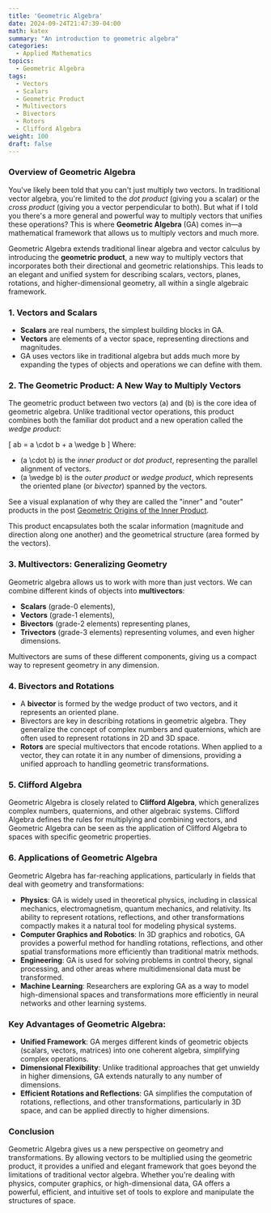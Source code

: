 ```yaml
---
title: 'Geometric Algebra'
date: 2024-09-24T21:47:39-04:00
math: katex
summary: "An introduction to geometric algebra"
categories:
  - Applied Mathematics
topics:
  - Geometric Algebra
tags:
  - Vectors
  - Scalars
  - Geometric Product
  - Multivectors
  - Bivectors
  - Rotors
  - Clifford Algebra
weight: 100
draft: false
---
```


### **Overview of Geometric Algebra**

You've likely been told that you can't just multiply two vectors. In traditional vector algebra, you're limited to the *dot product* (giving you a scalar) or the *cross product* (giving you a vector perpendicular to both). But what if I told you there's a more general and powerful way to multiply vectors that unifies these operations? This is where **Geometric Algebra** (GA) comes in—a mathematical framework that allows us to multiply vectors and much more.

Geometric Algebra extends traditional linear algebra and vector calculus by introducing the **geometric product**, a new way to multiply vectors that incorporates both their directional and geometric relationships. This leads to an elegant and unified system for describing scalars, vectors, planes, rotations, and higher-dimensional geometry, all within a single algebraic framework.

### 1. **Vectors and Scalars**
   - **Scalars** are real numbers, the simplest building blocks in GA.
   - **Vectors** are elements of a vector space, representing directions and magnitudes.
   - GA uses vectors like in traditional algebra but adds much more by expanding the types of objects and operations we can define with them.

### 2. **The Geometric Product: A New Way to Multiply Vectors**
   The geometric product between two vectors \(a\) and \(b\) is the core idea of geometric algebra. Unlike traditional vector operations, this product combines both the familiar dot product and a new operation called the *wedge product*:
   
   \[
   ab = a \cdot b + a \wedge b
   \]
   Where:
   - \(a \cdot b\) is the *inner product* or *dot product*, representing the parallel alignment of vectors.
   - \(a \wedge b\) is the *outer product* or *wedge product*, which represents the oriented plane (or *bivector*) spanned by the vectors.

   See a visual explanation of why they are called the "inner" and "outer" products in the post [Geometric Origins of the Inner Product](/math-notes/posts/geometric-origins-of-the-inner-product/).

   This product encapsulates both the scalar information (magnitude and direction along one another) and the geometrical structure (area formed by the vectors).

### 3. **Multivectors: Generalizing Geometry**
   Geometric algebra allows us to work with more than just vectors. We can combine different kinds of objects into **multivectors**:
   - **Scalars** (grade-0 elements),
   - **Vectors** (grade-1 elements),
   - **Bivectors** (grade-2 elements) representing planes,
   - **Trivectors** (grade-3 elements) representing volumes, and even higher dimensions.

   Multivectors are sums of these different components, giving us a compact way to represent geometry in any dimension.

### 4. **Bivectors and Rotations**
   - A **bivector** is formed by the wedge product of two vectors, and it represents an oriented plane. 
   - Bivectors are key in describing rotations in geometric algebra. They generalize the concept of complex numbers and quaternions, which are often used to represent rotations in 2D and 3D space.
   - **Rotors** are special multivectors that encode rotations. When applied to a vector, they can rotate it in any number of dimensions, providing a unified approach to handling geometric transformations.

### 5. **Clifford Algebra**
   Geometric Algebra is closely related to **Clifford Algebra**, which generalizes complex numbers, quaternions, and other algebraic systems. Clifford Algebra defines the rules for multiplying and combining vectors, and Geometric Algebra can be seen as the application of Clifford Algebra to spaces with specific geometric properties.

### 6. **Applications of Geometric Algebra**
   Geometric Algebra has far-reaching applications, particularly in fields that deal with geometry and transformations:
   - **Physics**: GA is widely used in theoretical physics, including in classical mechanics, electromagnetism, quantum mechanics, and relativity. Its ability to represent rotations, reflections, and other transformations compactly makes it a natural tool for modeling physical systems.
   - **Computer Graphics and Robotics**: In 3D graphics and robotics, GA provides a powerful method for handling rotations, reflections, and other spatial transformations more efficiently than traditional matrix methods.
   - **Engineering**: GA is used for solving problems in control theory, signal processing, and other areas where multidimensional data must be transformed.
   - **Machine Learning**: Researchers are exploring GA as a way to model high-dimensional spaces and transformations more efficiently in neural networks and other learning systems.

### Key Advantages of Geometric Algebra:
   - **Unified Framework**: GA merges different kinds of geometric objects (scalars, vectors, matrices) into one coherent algebra, simplifying complex operations.
   - **Dimensional Flexibility**: Unlike traditional approaches that get unwieldy in higher dimensions, GA extends naturally to any number of dimensions.
   - **Efficient Rotations and Reflections**: GA simplifies the computation of rotations, reflections, and other transformations, particularly in 3D space, and can be applied directly to higher dimensions.

### Conclusion
Geometric Algebra gives us a new perspective on geometry and transformations. By allowing vectors to be multiplied using the geometric product, it provides a unified and elegant framework that goes beyond the limitations of traditional vector algebra. Whether you're dealing with physics, computer graphics, or high-dimensional data, GA offers a powerful, efficient, and intuitive set of tools to explore and manipulate the structures of space.